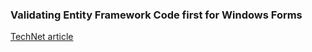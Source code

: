 ### Validating Entity Framework Code first for Windows Forms

[TechNet article](https://social.technet.microsoft.com/wiki/contents/articles/53201.entity-framework-windows-form-validation.aspx)